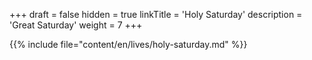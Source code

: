 +++
draft = false
hidden = true
linkTitle = 'Holy Saturday'
description = 'Great Saturday'
weight = 7
+++

{{% include file="content/en/lives/holy-saturday.md" %}}
